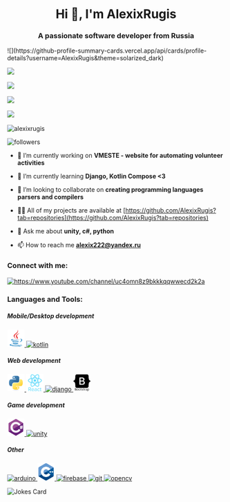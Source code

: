 <h1 align="center">Hi 👋, I'm AlexixRugis</h1>
<h3 align="center">A passionate software developer from Russia</h3>

<p float="left">
![](https://github-profile-summary-cards.vercel.app/api/cards/profile-details?username=AlexixRugis&theme=solarized_dark)

![](https://github-profile-summary-cards.vercel.app/api/cards/most-commit-language?username=AlexixRugis&theme=solarized_dark)

![](https://github-profile-summary-cards.vercel.app/api/cards/repos-per-language?username=AlexixRugis&theme=solarized_dark)

![](https://github-profile-summary-cards.vercel.app/api/cards/stats?username=AlexixRugis&theme=solarized_dark)

![](https://github-profile-summary-cards.vercel.app/api/cards/productive-time?username=AlexixRugis&theme=solarized_dark)
</p>

<p align="left"> <img src="https://komarev.com/ghpvc/?username=alexixrugis&label=Profile%20views&color=0e75b6&style=flat" alt="alexixrugis" /> </p>
<img alt="followers" title="Follow me on Github" src="https://img.shields.io/github/followers/madushadhanushka?color=236ad3&style=for-the-badge&logo=github&label=Follow"/>

- 🔭 I’m currently working on **VMESTE - website for automating volunteer activities**

- 🌱 I’m currently learning **Django, Kotlin Compose <3**

- 👯 I’m looking to collaborate on **creating programming languages parsers and compilers**

- 👨‍💻 All of my projects are available at [https://github.com/AlexixRugis?tab=repositories](https://github.com/AlexixRugis?tab=repositories)

- 💬 Ask me about **unity, c#, python**

- 📫 How to reach me **alexix222@yandex.ru**




<h3 align="left">Connect with me:</h3>
<p align="left">
<a href="https://www.youtube.com/channel/uc4omn8z9bkkkqqwwecd2k2a" target="blank"><img align="center" src="https://raw.githubusercontent.com/rahuldkjain/github-profile-readme-generator/master/src/images/icons/Social/youtube.svg" alt="https://www.youtube.com/channel/uc4omn8z9bkkkqqwwecd2k2a" height="30" width="40" /></a>
</p>

<h3 align="left">Languages and Tools:</h3>

<p align="left">
    <h5 align="left">Mobile/Desktop development</h5>
    <a href="https://www.java.com" target="_blank" rel="noreferrer"> <img src="https://raw.githubusercontent.com/devicons/devicon/master/icons/java/java-original.svg" alt="java" width="40" height="40"/> </a> 
    <a href="https://kotlinlang.org" target="_blank" rel="noreferrer"> <img src="https://www.vectorlogo.zone/logos/kotlinlang/kotlinlang-icon.svg" alt="kotlin" width="40" height="40"/> </a> 
</p>

<p align="left">
    <h5 align="left">Web development</h5>
    <a href="https://www.python.org" target="_blank" rel="noreferrer"> <img src="https://raw.githubusercontent.com/devicons/devicon/master/icons/python/python-original.svg" alt="python" width="40" height="40"/> </a>
    <a href="https://reactjs.org/" target="_blank" rel="noreferrer"> <img src="https://raw.githubusercontent.com/devicons/devicon/master/icons/react/react-original-wordmark.svg" alt="react" width="40" height="40"/> </a>
    <a href="https://www.djangoproject.com/" target="_blank" rel="noreferrer"> <img src="https://cdn.worldvectorlogo.com/logos/django.svg" alt="django" width="40" height="40"/> </a> 
    <a href="https://getbootstrap.com" target="_blank" rel="noreferrer"> <img src="https://raw.githubusercontent.com/devicons/devicon/master/icons/bootstrap/bootstrap-plain-wordmark.svg" alt="bootstrap" width="40" height="40"/> </a>
</p>
<p align="left">
    <h5 align="left">Game development</h5>
    <a href="https://www.w3schools.com/cs/" target="_blank" rel="noreferrer"> <img src="https://raw.githubusercontent.com/devicons/devicon/master/icons/csharp/csharp-original.svg" alt="csharp" width="40" height="40"/> </a> 
    <a href="https://unity.com/" target="_blank" rel="noreferrer"> <img src="https://www.vectorlogo.zone/logos/unity3d/unity3d-icon.svg" alt="unity" width="40" height="40"/> </a>
</p>

<p align="left">
    <h5 align="left">Other</h5>
    <a href="https://www.arduino.cc/" target="_blank" rel="noreferrer"> <img src="https://cdn.worldvectorlogo.com/logos/arduino-1.svg" alt="arduino" width="40" height="40"/> </a>
    <a href="https://www.w3schools.com/cpp/" target="_blank" rel="noreferrer"> <img src="https://raw.githubusercontent.com/devicons/devicon/master/icons/cplusplus/cplusplus-original.svg" alt="cplusplus" width="40" height="40"/> </a>
    <a href="https://firebase.google.com/" target="_blank" rel="noreferrer"> <img src="https://www.vectorlogo.zone/logos/firebase/firebase-icon.svg" alt="firebase" width="40" height="40"/> </a>
    <a href="https://git-scm.com/" target="_blank" rel="noreferrer"> <img src="https://www.vectorlogo.zone/logos/git-scm/git-scm-icon.svg" alt="git" width="40" height="40"/> </a> 
    <a href="https://opencv.org/" target="_blank" rel="noreferrer"> <img src="https://www.vectorlogo.zone/logos/opencv/opencv-icon.svg" alt="opencv" width="40" height="40"/> </a>
</p>


![Jokes Card](https://readme-jokes.vercel.app/api)
    
    


    


    
